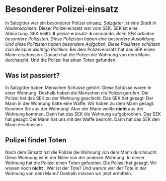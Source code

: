 # Besonderer Polizei·einsatz

In Salzgitter war ein besonderer Polizei·einsatz. 
*Salzgitter ist eine Stadt in Niedersachsen.* Dieser Polizei·einsatz war vom SEK. SEK ist eine Abkürzung. SEK heißt: **S** pezial· **e** insatz· **k** ommando. 
*Beim SEK arbeiten besondere Polizisten.* 
*Diese Polizisten haben eine besondere Ausbildung.* 
*Und diese Polizisten haben besondere Aufgaben.* 
*Diese Polizisten schützen zum Beispiel wichtige Politiker.* Bei dem Polizei·einsatz hat das SEK einen Mann erschossen. Danach hat die Polizei die Wohnung von dem Mann durchsucht. Und die Polizei hat einen Toten gefunden. 

## Was ist passiert?
In Salzgitter haben Menschen Schüsse gehört. Diese Schüsse waren in einer Wohnung. Deshalb haben die Menschen die Polizei gerufen. Die Polizei hat das SEK zu der Wohnung geschickt. Das SEK hat gesagt: Der Mann in der Wohnung hatte eine Waffe. Wir haben zu dem Mann gesagt: Kommen Sie aus der Wohnung! Aber der Mann wollte **nicht** aus der Wohnung kommen. Dann hat das SEK die Wohnung aufgebrochen. Das SEK hat gesagt: Der Mann hat uns mit der Waffe bedroht. Dann hat das SEK den Mann erschossen. 

## Polizei findet Toten
Nach dem Einsatz hat die Polizei die Wohnung von dem Mann durchsucht. Diese Wohnung ist in der Nähe von der anderen Wohnung. In dieser Wohnung hat die Polizei einen Toten gefunden. Die Polizei hat gesagt: Wir wissen noch **nicht** : Wer ist der Tote? Und warum war der Tote in der Wohnung von dem Mann? Deshalb müssen wir jetzt ermitteln. 
